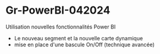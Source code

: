# Gr-PowerBI-042024
Utilisation nouvelles fonctionnalités Power BI
+ Le nouveau segment et la nouvelle carte dynamique
+ mise en place d'une bascule On/Off (technique avancée)

